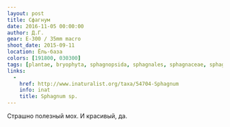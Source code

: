 ```yaml
---
layout: post
title: Сфагнум
date: 2016-11-05 00:00:00
author: Д.Г.
gear: E-300 / 35mm macro
shoot_date: 2015-09-11
location: Ёль-база
colors: [191800, 030300]
tags: [plantae, bryophyta, sphagnopsida, sphagnales, sphagnaceae, sphagnum]
links:
  -
    href: http://www.inaturalist.org/taxa/54704-Sphagnum
    info: inat
    title: Sphagnum sp.
---
```


Страшно полезный мох. И красивый, да.
